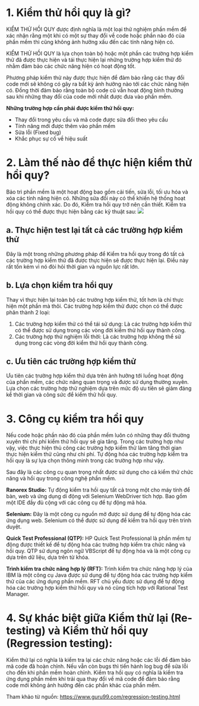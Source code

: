 # 1. Kiểm thử hồi quy là gì?
KIỂM THỬ HỒI QUY được định nghĩa là một loại thử nghiệm phần mềm để xác nhận rằng một khi có một sự thay đổi về code hoặc phần nào đó của phần mềm thì cũng không ảnh hưởng xấu đến các tính năng hiện có.

KIỂM THỬ HỒI QUY là lựa chọn toàn bộ hoặc một phần các trường hợp kiểm thử đã được thực hiện và tái thực hiện lại những trường hợp kiểm thử đó nhằm đảm bảo các chức năng hiện có hoạt động tốt.

Phương pháp kiểm thử này được thực hiện để đảm bảo rằng các thay đổi code mới sẽ không có gây ra bất kỳ ảnh hưởng nào tới các chức năng hiện có. Đồng thời đảm bảo rằng toàn bộ code cũ vẫn hoạt động bình thường sau khi những thay đổi của code mới nhất được đưa vào phần mềm.

**Những trường hợp cần phải được kiểm thử hồi quy:**
- Thay đổi trong yêu cầu và mã code được sửa đổi theo yêu cầu
- Tính năng mới được thêm vào phần mềm
- Sửa lỗi (Fixed bug)
- Khắc phục sự cố về hiệu suất

# 2. Làm thế nào để thực hiện kiểm thử hồi quy?
Bảo trì phần mềm là một hoạt động bao gồm cải tiến, sửa lỗi, tối ưu hóa và xóa các tính năng hiện có. Những sửa đổi này có thể khiến hệ thống hoạt động không chính xác. Do đó, Kiểm tra hồi quy trở nên cần thiết. Kiểm tra hồi quy có thể được thực hiện bằng các kỹ thuật sau:
![](https://images.viblo.asia/e0b1907a-d81a-4ba7-8ee2-fdb540ca7e61.png)

## a. Thực hiện test lại tất cả các trường hợp kiểm thử
Đây là một trong những phương pháp để Kiểm tra hồi quy trong đó tất cả các trường hợp kiểm thử đã được thực hiện sẽ được thực hiện lại. Điều này rất tốn kém vì nó đòi hỏi thời gian và nguồn lực rất lớn.

## b. Lựa chọn kiểm tra hồi quy
Thay vì thực hiện lại toàn bộ các trường hợp kiểm thử, tốt hơn là chỉ thực hiện một phần mà thôi.
Các trường hợp kiểm thử được chọn có thể được phân thành 2 loại:
1) Các trường hợp kiểm thử có thể tái sử dụng: 
Là các trường hợp kiểm thử có thể được sử dụng trong các vòng đời kiểm thử hồi quy thành công.
3) Các trường hợp thử nghiệm lỗi thời:
Là các trường hợp không thể sử dụng trong các vòng đời kiểm thử hồi quy thành công.

## c. Ưu tiên các trường hợp kiểm thử 

Ưu tiên các trường hợp kiểm thử dựa trên ảnh hưởng tới luồng hoạt động của phần mềm, các chức năng quan trọng và được sử dụng thường xuyên. Lựa chọn các trường hợp thử nghiệm dựa trên mức độ ưu tiên sẽ giảm đáng kể thời gian và công sức để kiểm thử hồi quy.

# 3. Công cụ kiểm tra hồi quy
Nếu code hoặc phần nào đó của phần mềm luôn có những thay đổi thường xuyên thì chi phí kiểm thử hồi quy sẽ gia tăng.
Trong các trường hợp như vậy, việc thực hiện thủ công các trường hợp kiểm thử làm tăng thời gian thực hiện kiểm thử cũng như chi phí.
Tự động hóa các trường hợp kiểm tra hồi quy là sự lựa chọn thông minh trong các trường hợp như vậy.

Sau đây là các công cụ quan trọng nhất được sử dụng cho cả kiểm thử chức năng và hồi quy trong công nghệ phần mềm.

**Ranorex Studio:** 
    Tự động kiểm tra hồi quy tất cả trong một cho máy tính để bàn, web và ứng dụng di động với Selenium WebDriver tích hợp. Bao gồm một IDE đầy đủ cộng với các công cụ để tự động mã hóa.

**Selenium:** 
    Đây là một công cụ nguồn mở được sử dụng để tự động hóa các ứng dụng web. Selenium có thể được sử dụng để kiểm tra hồi quy trên trình duyệt.

**Quick Test Professional (QTP):** 
    HP Quick Test Professional là phần mềm tự động được thiết kế để tự động hóa các trường hợp kiểm tra chức năng và hồi quy. QTP sử dụng ngôn ngữ VBScript để tự động hóa và là một công cụ dựa trên dữ liệu, dựa trên từ khóa.

**Trình kiểm tra chức năng hợp lý (RFT):** 
    Trình kiểm tra chức năng hợp lý của IBM là một công cụ Java được sử dụng để tự động hóa các trường hợp kiểm thử của các ứng dụng phần mềm. RFT chủ yếu được sử dụng để tự động hóa các trường hợp kiểm thử hồi quy và nó cũng tích hợp với Rational Test Manager.

# 4. Sự khác biệt giữa Kiểm thử lại (Re-testing) và Kiểm thử hồi quy (Regression testing):
Kiểm thử lại có nghĩa là kiểm tra lại các chức năng hoặc các lỗi để đảm bảo mã code đã hoàn chỉnh. Nếu vẫn còn bugs thì tiến hành log bug để sửa lỗi cho đến khi phần mềm hoàn chỉnh.
Kiểm tra hồi quy có nghĩa là kiểm tra ứng dụng phần mềm khi trải qua thay đổi về mã code để đảm bảo rằng code mới không ảnh hưởng đến các phần khác của phần mềm.

Tham khảo từ nguồn: https://www.guru99.com/regression-testing.html